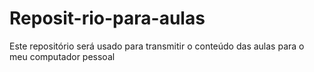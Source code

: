 # Reposit-rio-para-aulas
Este repositório será usado para transmitir o conteúdo das aulas para o meu computador pessoal
